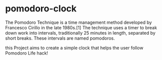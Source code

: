 # pomodoro-clock
The Pomodoro Technique is a time management method developed by Francesco Cirillo in the late 1980s.[1] The technique uses a timer to break down work into intervals, traditionally 25 minutes in length, separated by short breaks. These intervals are named pomodoros. 

this Project aims to create a simple clock that helps the user follow Pomodoro Life hack!

